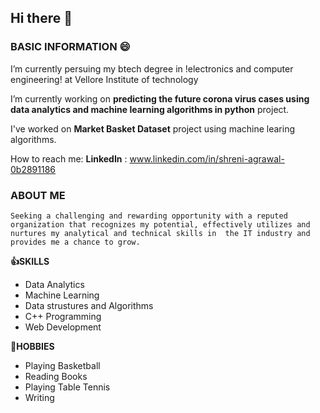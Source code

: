## Hi there 👋

<!--
**shreni123/shreni123** is a ✨ _special_ ✨ repository because its `README.md` (this file) appears on your GitHub profile
-->
### BASIC INFORMATION :smile:

I’m currently persuing my btech degree in !electronics and computer engineering! at Vellore Institute of technology

I’m currently working on **predicting the future corona virus cases using data analytics and machine learning algorithms in python** project.

I've worked on **Market Basket Dataset** project using machine learing algorithms.

How to reach me: **LinkedIn** : www.linkedin.com/in/shreni-agrawal-0b2891186



 
 
 ### ABOUT ME
 ``` 
Seeking a challenging and rewarding opportunity with a reputed organization that recognizes my potential, effectively utilizes and nurtures my analytical and technical skills in  the IT industry and provides me a chance to grow. 
 ```


**:+1:SKILLS**

 * Data Analytics
 * Machine Learning
 * Data strustures and Algorithms
 * C++ Programming
 * Web Development
 
 
 **:girl:HOBBIES**
  
  * Playing Basketball
  * Reading Books
  * Playing Table Tennis
  * Writing

